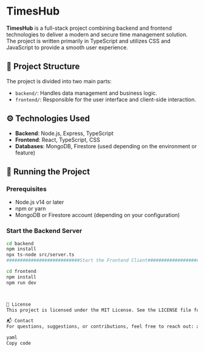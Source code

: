 # TimesHub

**TimesHub** is a full-stack project combining backend and frontend technologies to deliver a modern and secure time management solution. The project is written primarily in TypeScript and utilizes CSS and JavaScript to provide a smooth user experience.

## 📁 Project Structure

The project is divided into two main parts:

- `backend/`: Handles data management and business logic.
- `frontend/`: Responsible for the user interface and client-side interaction.

## ⚙️ Technologies Used

- **Backend**: Node.js, Express, TypeScript
- **Frontend**: React, TypeScript, CSS
- **Databases**: MongoDB, Firestore (used depending on the environment or feature)

## 🚀 Running the Project

### Prerequisites

- Node.js v14 or later
- npm or yarn
- MongoDB or Firestore account (depending on your configuration)

### Start the Backend Server

```bash
cd backend
npm install
npx ts-node src/server.ts
###########################Start the Frontend Client#######################################

cd frontend
npm install
npm run dev



📄 License
This project is licensed under the MIT License. See the LICENSE file for more information.

📬 Contact
For questions, suggestions, or contributions, feel free to reach out: adiraws2025@gmail.com

yaml
Copy code

